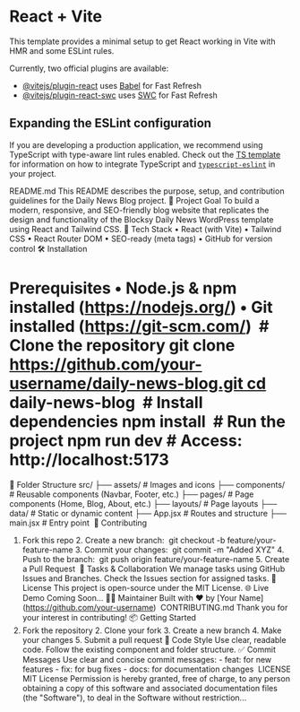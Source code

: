 # React + Vite

This template provides a minimal setup to get React working in Vite with HMR and some ESLint rules.

Currently, two official plugins are available:

- [@vitejs/plugin-react](https://github.com/vitejs/vite-plugin-react/blob/main/packages/plugin-react) uses [Babel](https://babeljs.io/) for Fast Refresh
- [@vitejs/plugin-react-swc](https://github.com/vitejs/vite-plugin-react/blob/main/packages/plugin-react-swc) uses [SWC](https://swc.rs/) for Fast Refresh

## Expanding the ESLint configuration

If you are developing a production application, we recommend using TypeScript with type-aware lint rules enabled. Check out the [TS template](https://github.com/vitejs/vite/tree/main/packages/create-vite/template-react-ts) for information on how to integrate TypeScript and [`typescript-eslint`](https://typescript-eslint.io) in your project.


README.md
This README describes the purpose, setup, and contribution guidelines for the Daily News Blog project.
📌 Project Goal
To build a modern, responsive, and SEO-friendly blog website that replicates the design and functionality of the Blocksy Daily News WordPress template using React and Tailwind CSS.
🚀 Tech Stack
• React (with Vite) • Tailwind CSS • React Router DOM • SEO-ready (meta tags) • GitHub for version control
🛠️ Installation
# Prerequisites • Node.js & npm installed (https://nodejs.org/) • Git installed (https://git-scm.com/)  # Clone the repository git clone https://github.com/your-username/daily-news-blog.git cd daily-news-blog  # Install dependencies npm install  # Run the project npm run dev # Access: http://localhost:5173 
📁 Folder Structure
src/ ├── assets/             # Images and icons ├── components/         # Reusable components (Navbar, Footer, etc.) ├── pages/              # Page components (Home, Blog, About, etc.) ├── layouts/            # Page layouts ├── data/               # Static or dynamic content ├── App.jsx             # Routes and structure ├── main.jsx            # Entry point 
🤝 Contributing
1. Fork this repo 2. Create a new branch:    git checkout -b feature/your-feature-name 3. Commit your changes:    git commit -m "Added XYZ" 4. Push to the branch:    git push origin feature/your-feature-name 5. Create a Pull Request 
📌 Tasks & Collaboration
We manage tasks using GitHub Issues and Branches. Check the Issues section for assigned tasks.
📢 License
This project is open-source under the MIT License.
🌐 Live Demo
Coming Soon...
🙋‍♂️ Maintainer
Built with ❤️ by [Your Name] (https://github.com/your-username)
 CONTRIBUTING.md
Thank you for your interest in contributing!
📦 Getting Started
1. Fork the repository 2. Clone your fork 3. Create a new branch 4. Make your changes 5. Submit a pull request
📁 Code Style
Use clear, readable code. Follow the existing component and folder structure.
✅ Commit Messages
Use clear and concise commit messages: - feat: for new features - fix: for bug fixes - docs: for documentation changes
 LICENSE
MIT License
Permission is hereby granted, free of charge, to any person obtaining a copy of this software and associated documentation files (the "Software"), to deal in the Software without restriction...